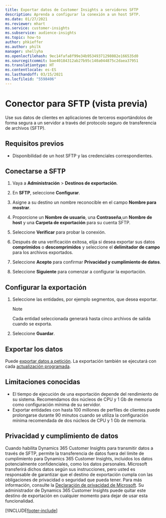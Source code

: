 ```yaml
---
title: Exportar datos de Customer Insights a servidores SFTP
description: Aprenda a configurar la conexión a un host SFTP.
ms.date: 01/27/2021
ms.reviewer: mhart
ms.service: customer-insights
ms.subservice: audience-insights
ms.topic: how-to
author: phkieffer
ms.author: philk
manager: shellyha
ms.openlocfilehash: 9ec14fafa8f99e34b95349371298082e166535d0
ms.sourcegitcommit: bae40184312ab27b95c140a044875c2daea37951
ms.translationtype: HT
ms.contentlocale: es-ES
ms.lasthandoff: 03/15/2021
ms.locfileid: "5598406"
---
```

# <a name="connector-for-sftp-preview"></a>Conector para SFTP (vista previa)

Use sus datos de clientes en aplicaciones de terceros exportándolos de forma segura a un servidor a través del protocolo seguro de transferencia de archivos (SFTP).

## <a name="prerequisites"></a>Requisitos previos

- Disponibilidad de un host SFTP y las credenciales correspondientes.

## <a name="connect-to-sftp"></a>Conectarse a SFTP

1. Vaya a **Administración** > **Destinos de exportación**.

1. En **SFTP**, seleccione **Configurar**.

1. Asigne a su destino un nombre reconocible en el campo **Nombre para mostrar**.

1. Proporcione un **Nombre de usuario**, una **Contraseña**,un **Nombre de host** y una **Carpeta de exportación** para su cuenta SFTP.

1. Seleccione **Verificar** para probar la conexión.

1. Después de una verificación exitosa, elija si desea exportar sus datos **comprimidos** o **descomprimidos** y seleccione el **delimitador de campo** para los archivos exportados.

1. Seleccione **Acepto** para confirmar **Privacidad y cumplimiento de datos**.

1. Seleccione **Siguiente** para comenzar a configurar la exportación.

## <a name="configure-the-export"></a>Configurar la exportación

1. Seleccione las entidades, por ejemplo segmentos, que desea exportar.

   > [!NOTE]
   > Cada entidad seleccionada generará hasta cinco archivos de salida cuando se exporta. 

1. Seleccione **Guardar**.

## <a name="export-the-data"></a>Exportar los datos

Puede [exportar datos a petición](export-destinations.md). La exportación también se ejecutará con cada [actualización programada](system.md#schedule-tab).

## <a name="known-limitations"></a>Limitaciones conocidas

- El tiempo de ejecución de una exportación depende del rendimiento de su sistema. Recomendamos dos núcleos de CPU y 1 Gb de memoria como configuración mínima de su servidor. 
- Exportar entidades con hasta 100 millones de perfiles de clientes puede prolongarse durante 90 minutos cuando se utiliza la configuración mínima recomendada de dos núcleos de CPU y 1 Gb de memoria. 

## <a name="data-privacy-and-compliance"></a>Privacidad y cumplimiento de datos

Cuando habilita Dynamics 365 Customer Insights para transmitir datos a través de SFTP, permite la transferencia de datos fuera del límite de cumplimiento para Dynamics 365 Customer Insights, incluidos los datos potencialmente confidenciales, como los datos personales. Microsoft transferirá dichos datos según sus instrucciones, pero usted es responsable de garantizar que el destino de exportación cumpla con las obligaciones de privacidad o seguridad que pueda tener. Para más información, consulte la [Declaración de privacidad de Microsoft](https://go.microsoft.com/fwlink/?linkid=396732).
Su administrador de Dynamics 365 Customer Insights puede quitar este destino de exportación en cualquier momento para dejar de usar esta funcionalidad.


[!INCLUDE[footer-include](../includes/footer-banner.md)]